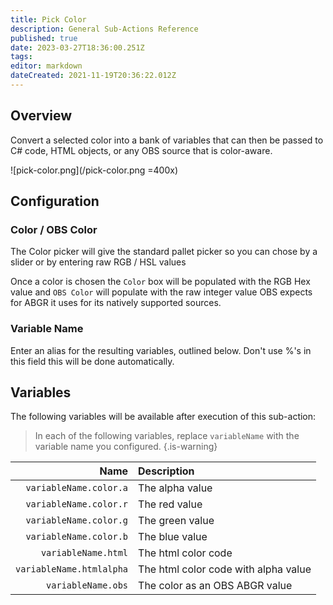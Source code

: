 ```yaml
---
title: Pick Color
description: General Sub-Actions Reference
published: true
date: 2023-03-27T18:36:00.251Z
tags:
editor: markdown
dateCreated: 2021-11-19T20:36:22.012Z
---
```


## Overview
Convert a selected color into a bank of variables that can then be passed to C# code, HTML objects, or any OBS source that is color-aware.

![pick-color.png](/pick-color.png =400x)

## Configuration
### Color / OBS Color
The Color picker will give the standard pallet picker so you can chose by a slider or by entering raw RGB / HSL values

Once a color is chosen the `Color` box will be populated with the RGB Hex value and `OBS Color` will populate with the raw integer value OBS expects for ABGR it uses for its natively supported sources.

### Variable Name
Enter an alias for the resulting variables, outlined below. Don't use %'s in this field this will be done automatically.

## Variables
The following variables will be available after execution of this sub-action:

> In each of the following variables, replace `variableName` with the variable name you configured.
{.is-warning}

Name | Description
----:|:------------
`variableName.color.a` | The alpha value
`variableName.color.r` | The red value
`variableName.color.g` | The green value
`variableName.color.b` | The blue value
`variableName.html` | The html color code
`variableName.htmlalpha` | The html color code with alpha value
`variableName.obs` | The color as an OBS ABGR value